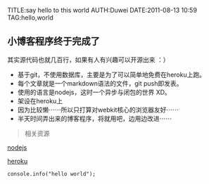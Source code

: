 TITLE:say hello to this world
AUTH:Duwei
DATE:2011-08-13 10:59
TAG:hello,world


小博客程序终于完成了
---------------------

其实源代码也就几百行，如果有人有兴趣可以开源出来 ：）


-   基于git，不使用数据库，主要是为了可以简单地免费在heroku上跑。
-	每个文章就是一个markdown语法的文件，git push即发表。
-   使用的语言是nodejs，这时一个异步与闭包的世界 XD。
-   架设在heroku上
-	因为比较懒⋯⋯所以只打算对webkit核心的浏览器友好⋯⋯
- 	半天时间弄出来的博客程序，将就用吧，边用边改进⋯⋯

> 相关资源
>
 
[nodejs](http://nodejs.org/)

[heroku](http://heroku.com/)

    console.info("hello world");
